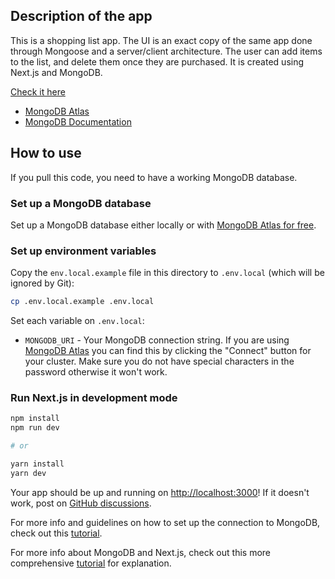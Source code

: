 ## Description of the app

This is a shopping list app. The UI is an exact copy of the same app done through Mongoose and a server/client architecture. 
The user can add items to the list, and delete them once they are purchased. It is created using Next.js and MongoDB.

[Check it here](https://www.mongodb.com/) 


- [MongoDB Atlas](https://mongodb.com/atlas)
- [MongoDB Documentation](https://docs.mongodb.com/)

## How to use

If you pull this code, you need to have a working MongoDB database.

### Set up a MongoDB database

Set up a MongoDB database either locally or with [MongoDB Atlas for free](https://mongodb.com/atlas).

### Set up environment variables

Copy the `env.local.example` file in this directory to `.env.local` (which will be ignored by Git):

```bash
cp .env.local.example .env.local
```

Set each variable on `.env.local`:

- `MONGODB_URI` - Your MongoDB connection string. If you are using [MongoDB Atlas](https://mongodb.com/atlas) you can find this by clicking the "Connect" button for your cluster. Make sure you do not have special characters in the password otherwise it won't work.

### Run Next.js in development mode

```bash
npm install
npm run dev

# or

yarn install
yarn dev
```

Your app should be up and running on [http://localhost:3000](http://localhost:3000)! If it doesn't work, post on [GitHub discussions](https://github.com/vercel/next.js/discussions).

For more info and guidelines on how to set up the connection to MongoDB, check out this [tutorial](https://www.mongodb.com/developer/languages/javascript/nextjs-with-mongodb/). 

For more info about MongoDB and Next.js, check out this more comprehensive [tutorial](https://blog.openreplay.com/a-complete-guide-to-nextjs-plus-mongodb/) for explanation.